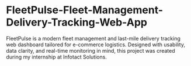 # FleetPulse-Fleet-Management-Delivery-Tracking-Web-App
FleetPulse is a modern fleet management and last-mile delivery tracking web dashboard tailored for e-commerce logistics. Designed with usability, data clarity, and real-time monitoring in mind, this project was created during my internship at Infotact Solutions.
